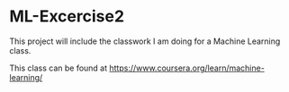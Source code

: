 # ML-Excercise2

This project will include the classwork I am doing for a Machine Learning class. 

This class can be found at https://www.coursera.org/learn/machine-learning/
